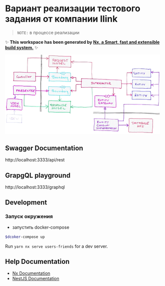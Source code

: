# Вариант реализации тестового задания от компании Ilink

> `NOTE:` в процессе реализации

✨ **This workspace has been generated by [Nx, a Smart, fast and extensible build system.](https://nx.dev)** ✨

![clean architecture Robert Martin](./docs/images/img_clean_architecture_robert_martin.png)

## Swagger Documentation

http://localhost:3333/api/rest

## GrapgQL playground

http://localhost:3333/graphql

## Development

### Запуск окружения

- запустить docker-compose

```bash
$dcoker-compose up
```

Run `yarn nx serve users-friends` for a dev server.

## Help Documentation

- [Nx Documentation](https://nx.dev)
- [NestJS Documentation](https://docs.nestjs.com)
